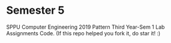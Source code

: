 # Semester 5

SPPU Computer Engineering 2019 Pattern Third Year-Sem 1 Lab Assignments Code. (If this repo helped you fork it, do star it! :)

